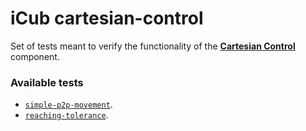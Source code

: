 iCub cartesian-control
======================

Set of tests meant to verify the functionality of the [**Cartesian Control**](http://wiki.icub.org/iCub/main/dox/html/icub_cartesian_interface.html)
component.

### Available tests

- [`simple-p2p-movement`](https://github.com/robotology/icub-tests/blob/master/src/cartesian-control/simple-p2p-movement).
- [`reaching-tolerance`](https://github.com/robotology/icub-tests/blob/master/src/cartesian-control/reaching-tolerance).
